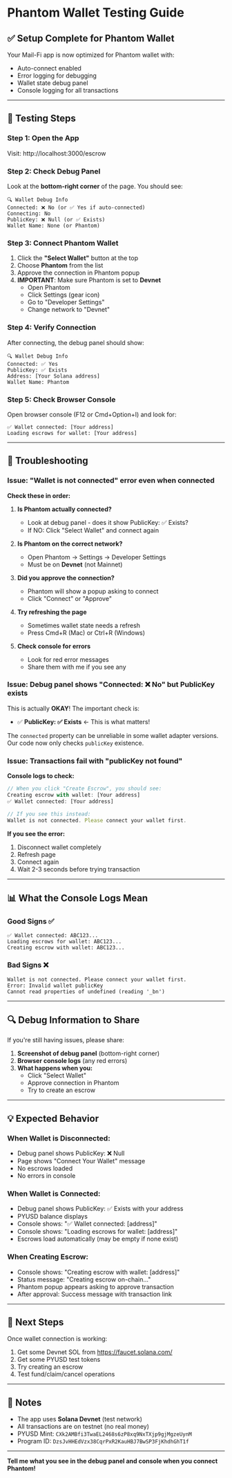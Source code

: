 # Phantom Wallet Testing Guide

## ✅ Setup Complete for Phantom Wallet

Your Mail-Fi app is now optimized for Phantom wallet with:
- Auto-connect enabled
- Error logging for debugging
- Wallet state debug panel
- Console logging for all transactions

---

## 🧪 Testing Steps

### **Step 1: Open the App**
Visit: http://localhost:3000/escrow

### **Step 2: Check Debug Panel**
Look at the **bottom-right corner** of the page. You should see:

```
🔍 Wallet Debug Info
Connected: ❌ No (or ✅ Yes if auto-connected)
Connecting: No
PublicKey: ❌ Null (or ✅ Exists)
Wallet Name: None (or Phantom)
```

### **Step 3: Connect Phantom Wallet**

1. Click the **"Select Wallet"** button at the top
2. Choose **Phantom** from the list
3. Approve the connection in Phantom popup
4. **IMPORTANT**: Make sure Phantom is set to **Devnet**
   - Open Phantom
   - Click Settings (gear icon)
   - Go to "Developer Settings"
   - Change network to "Devnet"

### **Step 4: Verify Connection**

After connecting, the debug panel should show:
```
🔍 Wallet Debug Info
Connected: ✅ Yes
PublicKey: ✅ Exists
Address: [Your Solana address]
Wallet Name: Phantom
```

### **Step 5: Check Browser Console**

Open browser console (F12 or Cmd+Option+I) and look for:
```
✅ Wallet connected: [Your address]
Loading escrows for wallet: [Your address]
```

---

## 🐛 Troubleshooting

### **Issue: "Wallet is not connected" error even when connected**

**Check these in order:**

1. **Is Phantom actually connected?**
   - Look at debug panel - does it show PublicKey: ✅ Exists?
   - If NO: Click "Select Wallet" and connect again

2. **Is Phantom on the correct network?**
   - Open Phantom → Settings → Developer Settings
   - Must be on **Devnet** (not Mainnet)

3. **Did you approve the connection?**
   - Phantom will show a popup asking to connect
   - Click "Connect" or "Approve"

4. **Try refreshing the page**
   - Sometimes wallet state needs a refresh
   - Press Cmd+R (Mac) or Ctrl+R (Windows)

5. **Check console for errors**
   - Look for red error messages
   - Share them with me if you see any

### **Issue: Debug panel shows "Connected: ❌ No" but PublicKey exists**

This is actually **OKAY**! The important check is:
- ✅ **PublicKey: ✅ Exists** ← This is what matters!

The `connected` property can be unreliable in some wallet adapter versions.
Our code now only checks `publicKey` existence.

### **Issue: Transactions fail with "publicKey not found"**

**Console logs to check:**
```javascript
// When you click "Create Escrow", you should see:
Creating escrow with wallet: [Your address]
✅ Wallet connected: [Your address]

// If you see this instead:
Wallet is not connected. Please connect your wallet first.
```

**If you see the error:**
1. Disconnect wallet completely
2. Refresh page
3. Connect again
4. Wait 2-3 seconds before trying transaction

---

## 📊 What the Console Logs Mean

### **Good Signs ✅**
```
✅ Wallet connected: ABC123...
Loading escrows for wallet: ABC123...
Creating escrow with wallet: ABC123...
```

### **Bad Signs ❌**
```
Wallet is not connected. Please connect your wallet first.
Error: Invalid wallet publicKey
Cannot read properties of undefined (reading '_bn')
```

---

## 🔍 Debug Information to Share

If you're still having issues, please share:

1. **Screenshot of debug panel** (bottom-right corner)
2. **Browser console logs** (any red errors)
3. **What happens when you:**
   - Click "Select Wallet"
   - Approve connection in Phantom
   - Try to create an escrow

---

## 💡 Expected Behavior

### **When Wallet is Disconnected:**
- Debug panel shows PublicKey: ❌ Null
- Page shows "Connect Your Wallet" message
- No escrows loaded
- No errors in console

### **When Wallet is Connected:**
- Debug panel shows PublicKey: ✅ Exists with your address
- PYUSD balance displays
- Console shows: "✅ Wallet connected: [address]"
- Console shows: "Loading escrows for wallet: [address]"
- Escrows load automatically (may be empty if none exist)

### **When Creating Escrow:**
- Console shows: "Creating escrow with wallet: [address]"
- Status message: "Creating escrow on-chain..."
- Phantom popup appears asking to approve transaction
- After approval: Success message with transaction link

---

## 🎯 Next Steps

Once wallet connection is working:
1. Get some Devnet SOL from https://faucet.solana.com/
2. Get some PYUSD test tokens
3. Try creating an escrow
4. Test fund/claim/cancel operations

---

## 📝 Notes

- The app uses **Solana Devnet** (test network)
- All transactions are on testnet (no real money)
- PYUSD Mint: `CXk2AMBfi3TwaEL2468s6zP8xq9NxTXjp9gjMgzeUynM`
- Program ID: `DzsJvHHEdVzx38CqrPxR2KauHBJ7BwSP3FjKhdhGhT1f`

---

**Tell me what you see in the debug panel and console when you connect Phantom!**
